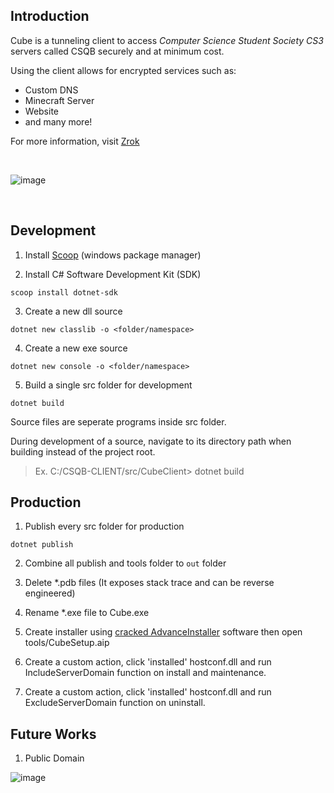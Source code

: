 


## Introduction

Cube is a tunneling client to access <i>Computer Science Student Society CS3</i> servers called CSQB securely and at minimum cost.

Using the client allows for encrypted services such as:
- Custom DNS
- Minecraft Server
- Website
- and many more!

For more information, visit [Zrok](https://zrok.io/)

<br>

![image](https://github.com/user-attachments/assets/f3e69f67-ecc2-4b45-8284-45e584fa98a7)

<br>

## Development 

1. Install [Scoop](https://scoop.sh/) (windows package manager)

2. Install C# Software Development Kit (SDK)

```
scoop install dotnet-sdk
```

3. Create a new dll source

```
dotnet new classlib -o <folder/namespace>
```

4. Create a new exe source

```
dotnet new console -o <folder/namespace>
```

5. Build a single src folder for development

```
dotnet build
```



Source files are seperate programs inside src folder.

During development of a source, navigate to its directory path when building instead of the project root.

> Ex. C:/CSQB-CLIENT/src/CubeClient> dotnet build  


## Production

1. Publish every src folder for production 

```
dotnet publish
```

2. Combine all publish and tools folder to `out` folder

3. Delete *.pdb files (It exposes stack trace and can be reverse engineered)

4. Rename *.exe file to Cube.exe

6. Create installer using [cracked AdvanceInstaller](https://www.cybermania.ws/apps/advanced-installer/) software then open tools/CubeSetup.aip  

6. Create a custom action, click 'installed' hostconf.dll and run IncludeServerDomain function on install and maintenance.

7. Create a custom action, click 'installed' hostconf.dll and run ExcludeServerDomain function on uninstall.

## Future Works

1. Public Domain

![image](https://github.com/user-attachments/assets/6aed4b0c-706b-49ed-8f76-f08214daba2c)
